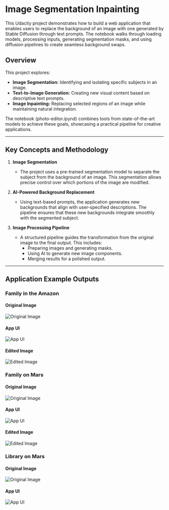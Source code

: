 # Image Segmentation Inpainting 
This Udacity project demonstrates how to build a web application that enables users to replace the background of an image with one generated by Stable Diffusion through text prompts. The notebook walks through loading models, processing inputs, generating segmentation masks, and using diffusion pipelines to create seamless background swaps.

## Overview

This project explores:
- **Image Segmentation:** Identifying and isolating specific subjects in an image.
- **Text-to-Image Generation:** Creating new visual content based on descriptive text prompts.
- **Image Inpainting:** Replacing selected regions of an image while maintaining natural integration.

The notebook (photo-editor.ipynd) combines tools from state-of-the-art models to achieve these goals, showcasing a practical pipeline for creative applications.

---

## Key Concepts and Methodology

1. **Image Segmentation**
   - The project uses a pre-trained segmentation model to separate the subject from the background of an image. This segmentation allows precise control over which portions of the image are modified.

2. **AI-Powered Background Replacement**
   - Using text-based prompts, the application generates new backgrounds that align with user-specified descriptions. The pipeline ensures that these new backgrounds integrate smoothly with the segmented subject.

3. **Image Processing Pipeline**
   - A structured pipeline guides the transformation from the original image to the final output. This includes:
     - Preparing images and generating masks.
     - Using AI to generate new image components.
     - Merging results for a polished output.

---

## Application Example Outputs
### Family in the Amazon
#### Original Image
![Original Image](screenshots/fam-photo-min.jpeg)
#### App UI
![App UI](screenshots/fam-rain-forest-ui.png)
#### Edited Image
![Edited Image](screenshots/fam-in-rain-forest.png)

### Family on Mars
#### Original Image
![Original Image](screenshots/family-min.png)
#### App UI
![App UI](screenshots/fam-mars-ui.png)
#### Edited Image
![Edited Image](screenshots/family-on-mars.png)

### Library on Mars
#### Original Image
![Original Image](screenshots/library-chair-min.png)
#### App UI
![App UI](screenshots/library-on-mars-ui.png)

